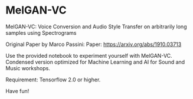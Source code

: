 # MelGAN-VC
MelGAN-VC: Voice Conversion and Audio Style Transfer on arbitrarily long samples using Spectrograms

Original Paper by Marco Passini:
Paper: https://arxiv.org/abs/1910.03713

Use the provided notebook to experiment yourself with MelGAN-VC.
Condensed version optimized for Machine Learning and AI for Sound and Music workshops.

Requirement: Tensorflow 2.0 or higher.

Have fun!
